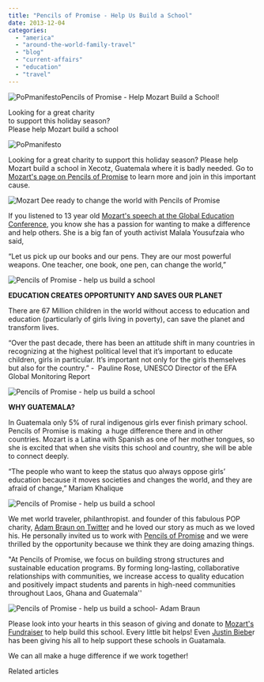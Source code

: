 ```yaml
---
title: "Pencils of Promise - Help Us Build a School"
date: 2013-12-04
categories: 
  - "america"
  - "around-the-world-family-travel"
  - "blog"
  - "current-affairs"
  - "education"
  - "travel"
---
```


![PoPmanifesto](https://pub-ac94b3f306b24c0dba4238943c97f2e1.r2.dev/6a00e5502a95078833019b021bc4fa970d.png)Pencils of Promise - Help Mozart Build a School!  
  
Looking for a great charity  
to support this holiday season?  
Please help Mozart build a school

<!--more-->  
  
![PoPmanifesto](https://pub-ac94b3f306b24c0dba4238943c97f2e1.r2.dev/6a00e5502a95078833019b021ae5e1970c.png)  
  
  
Looking for a great charity to support this holiday season? Please help Mozart build a school in Xecotz, Guatemala where it is badly needed. Go to [Mozart's page on Pencils of Promise](http://fundraise.pencilsofpromise.org/fundraise?fcid=290456 "mozart's page on Pencils of Promise") to learn more and join in this important cause.  
  
![Mozart Dee ready to change the world with Pencils of Promise](https://pub-ac94b3f306b24c0dba4238943c97f2e1.r2.dev/6a00e5502a95078833019b0221ed63970b.png)  
  
If you listened to 13 year old [Mozart's speech at the Global Education Conference](https://pub-ac94b3f306b24c0dba4238943c97f2e1.r2.dev/2013/11/global-citizen-innovative-kid-speaker-at-global-education-conference.html#more "13 year old trilingual inspiring speech at Global Education Conference"), you know she has a passion for wanting to make a difference and help others. She is a big fan of youth activist Malala Yousufzaia who said,  
  
“Let us pick up our books and our pens. They are our most powerful weapons. One teacher, one book, one pen, can change the world,”  
  
![Pencils of Promise - help us build a school](https://pub-ac94b3f306b24c0dba4238943c97f2e1.r2.dev/6a00e5502a95078833019b02218462970c.png)  
  
  
**EDUCATION CREATES OPPORTUNITY AND SAVES OUR PLANET**  
  
There are 67 Million children in the world without access to education and education (particularly of girls living in poverty), can save the planet and transform lives.  
  
“Over the past decade, there has been an attitude shift in many countries in recognizing at the highest political level that it’s important to educate children, girls in particular. It’s important not only for the girls themselves but also for the country.” -  Pauline Rose, UNESCO Director of the EFA Global Monitoring Report  
  
![Pencils of Promise - help us build a school](https://pub-ac94b3f306b24c0dba4238943c97f2e1.r2.dev/6a00e5502a95078833019b022186ff970c.png)  
  
**WHY GUATEMALA?**  
  
In Guatemala only 5% of rural indigenous girls ever finish primary school. Pencils of Promise is making  a huge difference there and in other countries. Mozart is a Latina with Spanish as one of her mother tongues, so she is excited that when she visits this school and country, she will be able to connect deeply.  
  
“The people who want to keep the status quo always oppose girls’ education because it moves societies and changes the world, and they are afraid of change,” Mariam Khalique  
  
![Pencils of Promise - help us build a school](https://pub-ac94b3f306b24c0dba4238943c97f2e1.r2.dev/6a00e5502a95078833019b02228162970d.png)  
  
  
We met world traveler, philanthropist. and founder of this fabulous POP charity, [Adam Braun on Twitter](https://twitter.com/AdamBraun "Adam Braun on twitter") and he loved our story as much as we loved his. He personally invited us to work with [Pencils of Promise](https://twitter.com/PencilsOfPromis "Pencils of Promise") and we were thrilled by the opportunity because we think they are doing amazing things.  
  
"At Pencils of Promise, we focus on building strong structures and sustainable education programs. By forming long-lasting, collaborative relationships with communities, we increase access to quality education and positively impact students and parents in high-need communities throughout Laos, Ghana and Guatemala''  
  
![Pencils of Promise - help us build a school- Adam Braun](https://pub-ac94b3f306b24c0dba4238943c97f2e1.r2.dev/6a00e5502a95078833019b022283ea970d.png)  
  
  
Please look into your hearts in this season of giving and donate to [Mozart's Fundraiser](http://fundraise.pencilsofpromise.org/fundraise?fcid=290456 "Mozart's fundraiser for Pencils of Promise") to help build this school. Every little bit helps! Even [Justin Biebe](http://www.people.com/people/article/0,,20760980,00.html "Justin Bieber Pencils of Promise")r has been giving his all to help support these schools in Guatamala.  
  
We can all make a huge difference if we work together!  
  

Related articles

